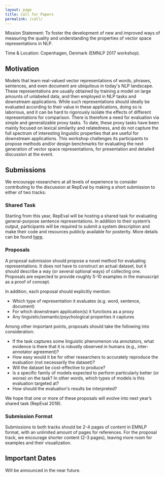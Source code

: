 ```yaml
---
layout: page
title: Call for Papers
permalink: /call/
---
```


Mission Statement: To foster the development of new and improved ways of measuring the quality and understanding the properties of vector space representations in NLP.

Time & Location: Copenhagen, Denmark (EMNLP 2017 workshop).

## Motivation

Models that learn real-valued vector representations of words, phrases, sentences, and even document are ubiquitous in today's NLP landscape. These representations are usually obtained by training a model on large amounts of unlabeled data, and then employed in NLP tasks and downstream applications. While such representations should ideally be evaluated according to their value in these applications, doing so is laborious, and it can be hard to rigorously isolate the effects of different representations for comparison. There is therefore a need for evaluation via simple and generalizable proxy tasks. To date, these proxy tasks have been mainly focused on lexical similarity and relatedness, and do not capture the full spectrum of interesting linguistic properties that are useful for downstream applications. This workshop challenges its participants to propose methods and/or design benchmarks for evaluating the next generation of vector space representations, for presentation and detailed discussion at the event.



## Submissions

We encourage researchers at all levels of experience to consider contributing to the discussion at RepEval by making a short submission to either of two tracks:


### Shared Task

Starting from this year, RepEval will be hosting a shared task for evaluating general-purpose sentence representations. 
In addition to their system’s output, 
participants will be required to submit a system description and make their code and resources publicly available for posterity. 
More details can be found [here](../shared).


### Proposals

A proposal submission should propose a novel method for evaluating representations. It does not have to construct an actual dataset, but it should describe a way (or several optional ways) of collecting one. Proposals are expected to provide roughly 5-10 examples in the manuscript as a proof of concept.

In addition, each proposal should explicitly mention:
* Which type of representation it evaluates (e.g. word, sentence, document)
* For which downstream application(s) it functions as a proxy
* Any linguistic/semantic/psychological properties it captures

Among other important points, proposals should take the following into consideration:
* If the task captures some linguistic phenomenon via annotators, what evidence is there that it is robustly observed in humans (e.g., inter-annotator agreement)?
* How easy would it be for other researchers to accurately reproduce the evaluation (not necessarily the dataset)?
* Will the dataset be cost-effective to produce?
* Is a specific family of models expected to perform particularly better (or worse) on the task? In other words, which types of models is this evaluation targeted at?
* How should the evaluation's results be interpreted?

We hope that one or more of these proposals will evolve into next year’s shared task (RepEval 2018).


### Submission Format

Submissions to both tracks should be 2-4 pages of content in EMNLP format, with an unlimited amount of pages for references. For the proposal track, we encourage shorter content (2-3 pages), leaving more room for examples and their visualization.



## Important Dates

Will be announced in the near future.
